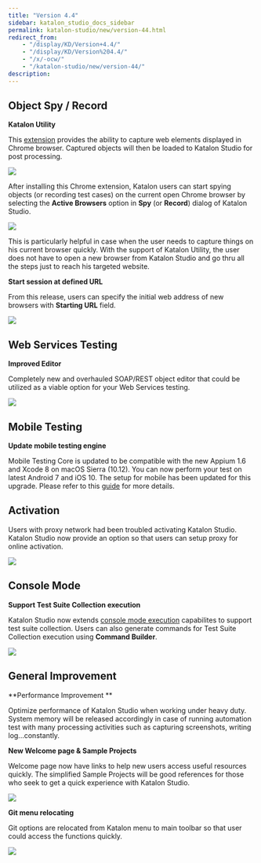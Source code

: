 ```yaml
---
title: "Version 4.4"
sidebar: katalon_studio_docs_sidebar
permalink: katalon-studio/new/version-44.html
redirect_from:
    - "/display/KD/Version+4.4/"
    - "/display/KD/Version%204.4/"
    - "/x/-ocw/"
    - "/katalon-studio/new/version-44/"
description:
---
```

Object Spy / Record
-------------------

**Katalon Utility**

This [extension](https://chrome.google.com/webstore/detail/katalon-utility/ljdobmomdgdljniojadhoplhkpialdid) provides the ability to capture web elements displayed in Chrome browser. Captured objects will then be loaded to Katalon Studio for post processing.

![](https://github.com/katalon-studio/docs-images/raw/master/katalon-studio/new/version-44/image2017-1-5-93A583A58.png)

After installing this Chrome extension, Katalon users can start spying objects (or recording test cases) on the current open Chrome browser by selecting the **Active Browsers** option in **Spy** (or **Record**) dialog of Katalon Studio.   

![](https://github.com/katalon-studio/docs-images/raw/master/katalon-studio/new/version-44/image2017-1-5-103A373A23.png)

This is particularly helpful in case when the user needs to capture things on his current browser quickly. With the support of Katalon Utility, the user does not have to open a new browser from Katalon Studio and go thru all the steps just to reach his targeted website.



**Start session at defined URL**

From this release, users can specify the initial web address of new browsers with **Starting URL** field.

![](https://github.com/katalon-studio/docs-images/raw/master/katalon-studio/new/version-44/image2017-1-4-103A173A26.png)

Web Services Testing
--------------------

**Improved Editor**

Completely new and overhauled SOAP/REST object editor that could be utilized as a viable option for your Web Services testing.

![](https://github.com/katalon-studio/docs-images/raw/master/katalon-studio/new/version-44/image2017-1-4-103A213A11.png)

Mobile Testing
--------------

**Update mobile testing engine**

Mobile Testing Core is updated to be compatible with the new Appium 1.6 and Xcode 8 on macOS Sierra (10.12). You can now perform your test on latest Android 7 and iOS 10. The setup for mobile has been updated for this upgrade. Please refer to this [guide](http://docs.katalon.com/display/KD/Mobile+on+macOS) for more details.



Activation
----------

Users with proxy network had been troubled activating Katalon Studio. Katalon Studio now provide an option so that users can setup proxy for online activation.

![](https://github.com/katalon-studio/docs-images/raw/master/katalon-studio/new/version-44/image2017-1-4-103A43A21.png)

Console Mode
------------

**Support Test Suite Collection execution**

Katalon Studio now extends [console mode execution](http://docs.katalon.com/display/KD/Console+Mode+Execution) capabilites to support test suite collection. Users can also generate commands for Test Suite Collection execution using **Command Builder**.

![](https://github.com/katalon-studio/docs-images/raw/master/katalon-studio/new/version-44/image2017-1-4-103A293A29.png)

General Improvement
-------------------

**Performance Improvement **

Optimize performance of Katalon Studio when working under heavy duty. System memory will be released accordingly in case of running automation test with many processing activities such as capturing screenshots, writing log...constantly.

**New Welcome page & Sample Projects**

Welcome page now have links to help new users access useful resources quickly. The simplified Sample Projects will be good references for those who seek to get a quick experience with Katalon Studio.

![](https://github.com/katalon-studio/docs-images/raw/master/katalon-studio/new/version-44/image2017-1-4-113A313A40.png)

**Git menu relocating**

Git options are relocated from Katalon menu to main toolbar so that user could access the functions quickly.

![](https://github.com/katalon-studio/docs-images/raw/master/katalon-studio/new/version-44/image2017-1-4-143A273A0.png)